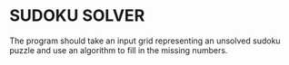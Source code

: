 # SUDOKU SOLVER
The program should take an input grid representing an unsolved sudoku puzzle and use an algorithm to fill in the missing numbers. 
